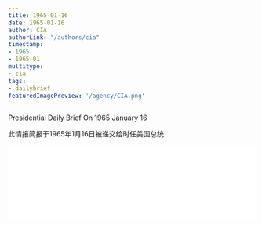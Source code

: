 ```yaml
---
title: 1965-01-16
date: 1965-01-16
author: CIA 
authorLink: "/authors/cia"
timestamp: 
- 1965
- 1965-01
multitype: 
- cia
tags: 
- dailybrief
featuredImagePreview: '/agency/CIA.png'
---
```



Presidential Daily Brief On 1965 January 16

此情报简报于1965年1月16日被递交给时任美国总统

<!--more-->





<div id="over" style="width:100%; overflow:hidden"> <iframe id="sFrame" name="sFrame" frameborder="no" border="0"  allowfullscreen marginwidth="0" scrolling="no" src = " /CIA/1965-01-16.html "  style = " position:absulute; width: 806px; top: 300;" > </iframe> </div>